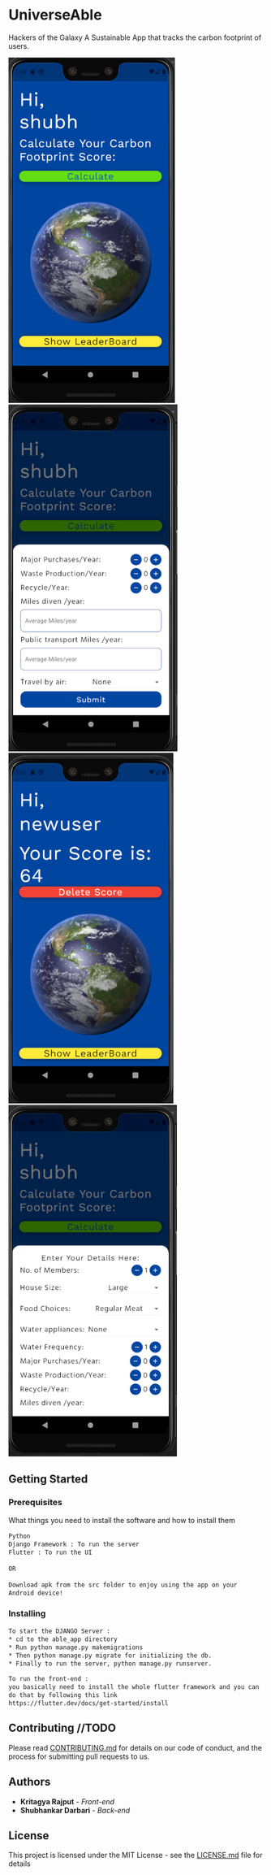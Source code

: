 # UniverseAble
Hackers of the Galaxy
A Sustainable App that tracks the carbon footprint of users. 

![ss1](/ss/unknown.png) ![ss3](/ss/unknown3.png)
![ss2](/ss/unknown4.png)![ss4](/ss/unknown2.png)


## Getting Started


### Prerequisites

What things you need to install the software and how to install them

```
Python
Django Framework : To run the server
Flutter : To run the UI

OR

Download apk from the src folder to enjoy using the app on your Android device!
```

### Installing


```
To start the DJANGO Server :
* cd to the able_app directory
* Run python manage.py makemigrations
* Then python manage.py migrate for initializing the db.
* Finally to run the server, python manage.py runserver.
```


```
To run the front-end :
you basically need to install the whole flutter framework and you can do that by following this link 
https://flutter.dev/docs/get-started/install
```


## Contributing //TODO

Please read [CONTRIBUTING.md](https://gist.github.com/PurpleBooth/b24679402957c63ec426) for details on our code of conduct, and the process for submitting pull requests to us.


## Authors 

* **Kritagya Rajput** - *Front-end*
* **Shubhankar Darbari** - *Back-end* 

## License

This project is licensed under the MIT License - see the [LICENSE.md](LICENSE.md) file for details
